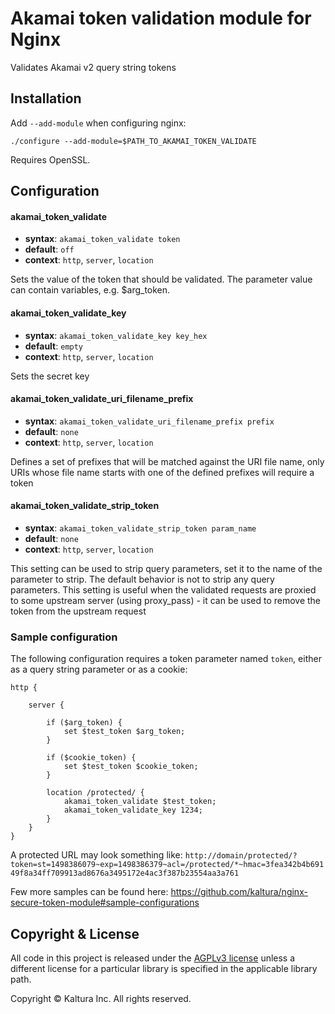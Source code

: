 # Akamai token validation module for Nginx

Validates Akamai v2 query string tokens

## Installation

Add `--add-module` when configuring nginx:

    ./configure --add-module=$PATH_TO_AKAMAI_TOKEN_VALIDATE

Requires OpenSSL.

## Configuration

#### akamai_token_validate
* **syntax**: `akamai_token_validate token`
* **default**: `off`
* **context**: `http`, `server`, `location`

Sets the value of the token that should be validated.
The parameter value can contain variables, e.g. $arg_token.

#### akamai_token_validate_key
* **syntax**: `akamai_token_validate_key key_hex`
* **default**: `empty`
* **context**: `http`, `server`, `location`

Sets the secret key

#### akamai_token_validate_uri_filename_prefix
* **syntax**: `akamai_token_validate_uri_filename_prefix prefix`
* **default**: `none`
* **context**: `http`, `server`, `location`

Defines a set of prefixes that will be matched against the URI file name, only URIs whose file name
starts with one of the defined prefixes will require a token

#### akamai_token_validate_strip_token
* **syntax**: `akamai_token_validate_strip_token param_name`
* **default**: `none`
* **context**: `http`, `server`, `location`

This setting can be used to strip query parameters, set it to the name of the parameter to strip.
The default behavior is not to strip any query parameters.
This setting is useful when the validated requests are proxied to some upstream server (using proxy_pass) - 
it can be used to remove the token from the upstream request

### Sample configuration
The following configuration requires a token parameter named `token`, either as a query string parameter or as a cookie:
```
http {

	server {

		if ($arg_token) {
			set $test_token $arg_token;
		}

		if ($cookie_token) {
			set $test_token $cookie_token;
		}

		location /protected/ {
			akamai_token_validate $test_token;
			akamai_token_validate_key 1234;
		}
	}
}
```
A protected URL may look something like:
`http://domain/protected/?token=st=1498386079~exp=1498386379~acl=/protected/*~hmac=3fea342b4b69149f8a34ff709913ad8676a3495172e4ac3f387b23554aa3a761`

Few more samples can be found here: https://github.com/kaltura/nginx-secure-token-module#sample-configurations

## Copyright & License

All code in this project is released under the [AGPLv3 license](http://www.gnu.org/licenses/agpl-3.0.html) unless a different license for a particular library is specified in the applicable library path. 

Copyright © Kaltura Inc. All rights reserved.
